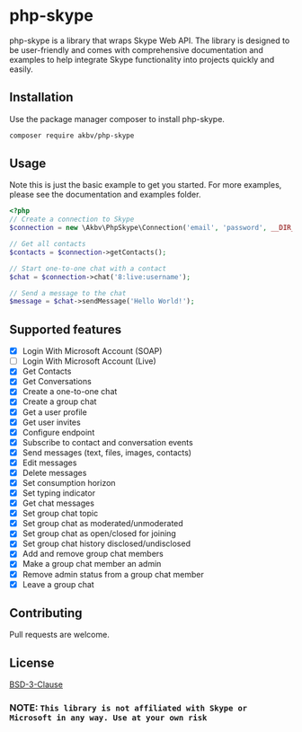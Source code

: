 

# php-skype

php-skype is a library that wraps Skype Web API. The library is designed to be user-friendly and comes with comprehensive documentation and examples to help integrate Skype functionality into projects quickly and easily.

## Installation

Use the package manager composer to install php-skype.

```bash
composer require akbv/php-skype
```

## Usage
Note this is just the basic example to get you started. For more examples, please see the documentation and examples folder.

```php
<?php 
// Create a connection to Skype
$connection = new \Akbv\PhpSkype\Connection('email', 'password', __DIR__ . '/var/session');

// Get all contacts
$contacts = $connection->getContacts();

// Start one-to-one chat with a contact
$chat = $connection->chat('8:live:username');

// Send a message to the chat
$message = $chat->sendMessage('Hello World!');

```

## Supported features

- [x] Login With Microsoft Account (SOAP)
- [ ] Login With Microsoft Account (Live)
- [x] Get Contacts
- [x] Get Conversations
- [x] Create a one-to-one chat
- [x] Create a group chat
- [x] Get a user profile
- [x] Get user invites
- [x] Configure endpoint
- [x] Subscribe to contact and conversation events
- [x] Send messages (text, files, images, contacts)
- [x] Edit messages
- [x] Delete messages
- [x] Set consumption horizon
- [x] Set typing indicator
- [x] Get chat messages
- [x] Set group chat topic
- [x] Set group chat as moderated/unmoderated
- [x] Set group chat as open/closed for joining
- [x] Set group chat history disclosed/undisclosed
- [x] Add and remove group chat members
- [x] Make a group chat member an admin
- [x] Remove admin status from a group chat member
- [x] Leave a group chat

## Contributing

Pull requests are welcome.

## License

[BSD-3-Clause](https://opensource.org/licenses/BSD-3-Clause)

### NOTE: `This library is not affiliated with Skype or Microsoft in any way. Use at your own risk`
